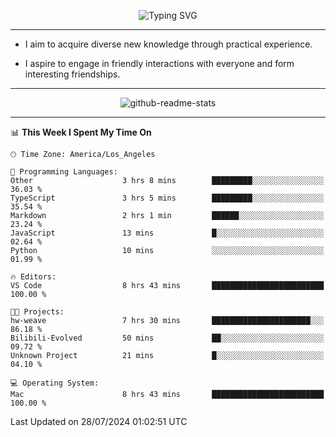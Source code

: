 <p align="center">
  <img src="https://readme-typing-svg.demolab.com?font=Fira+Code&weight=500&size=32&duration=2500&pause=1600&center=true&vCenter=true&random=false&width=1024&height=64&lines=Hi+there+%F0%9F%91%8B;I'm+delighted+you+could+make+it+here+%F0%9F%8E%89;I'm+Harry%2C+a+college+student+still+finding+my+way" alt="Typing SVG" />
</p>


---


- I aim to acquire diverse new knowledge through practical experience.

- I aspire to engage in friendly interactions with everyone and form interesting friendships.


---


<p align="center">
  <img src="https://github-readme-stats.vercel.app/api?username=Harry-Jing&show_icons=true" alt="github-readme-stats"/>
</p>


---

<!--START_SECTION:waka-->
📊 **This Week I Spent My Time On** 

```text
🕑︎ Time Zone: America/Los_Angeles

💬 Programming Languages: 
Other                    3 hrs 8 mins        █████████░░░░░░░░░░░░░░░░   36.03 % 
TypeScript               3 hrs 5 mins        █████████░░░░░░░░░░░░░░░░   35.54 % 
Markdown                 2 hrs 1 min         ██████░░░░░░░░░░░░░░░░░░░   23.24 % 
JavaScript               13 mins             █░░░░░░░░░░░░░░░░░░░░░░░░   02.64 % 
Python                   10 mins             ░░░░░░░░░░░░░░░░░░░░░░░░░   01.99 % 

🔥 Editors: 
VS Code                  8 hrs 43 mins       █████████████████████████   100.00 % 

🐱‍💻 Projects: 
hw-weave                 7 hrs 30 mins       ██████████████████████░░░   86.18 % 
Bilibili-Evolved         50 mins             ██░░░░░░░░░░░░░░░░░░░░░░░   09.72 % 
Unknown Project          21 mins             █░░░░░░░░░░░░░░░░░░░░░░░░   04.10 % 

💻 Operating System: 
Mac                      8 hrs 43 mins       █████████████████████████   100.00 % 
```


 Last Updated on 28/07/2024 01:02:51 UTC
<!--END_SECTION:waka-->

